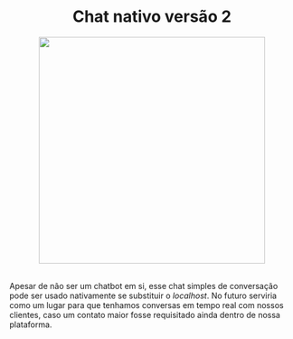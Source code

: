 <div align="center">

# Chat nativo versão 2
  
<img height="400px" src="https://www.sitel.com/pt-br/wp-content/uploads/sites/10/2021/03/chatbot-ideal-para-cada-tipo-de-cliente-1-1110x555.png">

</div><br>

Apesar de não ser um chatbot em si, esse chat simples de conversação pode ser usado nativamente se substituir o *localhost*. No futuro serviria como um lugar para que tenhamos conversas em tempo real com nossos clientes, caso um contato maior fosse requisitado ainda dentro de nossa plataforma.
